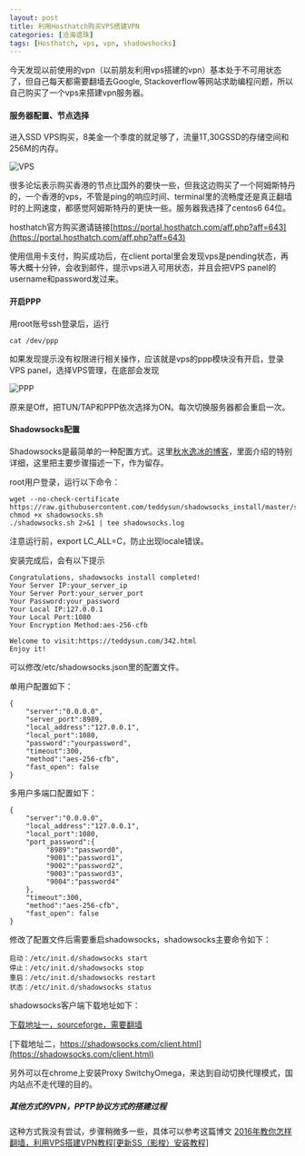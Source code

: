 ```yaml
---
layout: post
title: 利用Hosthatch购买VPS搭建VPN
categories: [沧海遗珠]
tags: [Hosthatch, vps, vpn, shadowshocks]
---
```


今天发现以前使用的vpn（以前朋友利用vps搭建的vpn）基本处于不可用状态了，但自己每天都需要翻墙去Google, Stackoverflow等网站求助编程问题，所以自己购买了一个vps来搭建vpn服务器。

#### 服务器配置、节点选择

进入SSD VPS购买，8美金一个季度的就足够了，流量1T,30GSSD的存储空间和256M的内存。

![VPS](http://img.blog.csdn.net/20160506181534614)

很多论坛表示购买香港的节点比国外的要快一些，但我这边购买了一个阿姆斯特丹的，一个香港的vps，不管是ping的响应时间、terminal里的流畅度还是真正翻墙时的上网速度，都感觉阿姆斯特丹的更快一些。服务器我选择了centos6 64位。

hosthatch官方购买邀请链接[https://portal.hosthatch.com/aff.php?aff=643](https://portal.hosthatch.com/aff.php?aff=643)

使用信用卡支付，购买成功后，在client portal里会发现vps是pending状态，再等大概十分钟，会收到邮件，提示vps进入可用状态，并且会把VPS panel的username和password发过来。

#### 开启PPP

用root账号ssh登录后，运行

```
cat /dev/ppp

```
如果发现提示没有权限进行相关操作，应该就是vps的ppp模块没有开启，登录VPS panel，选择VPS管理，在底部会发现

![PPP](http://img.blog.csdn.net/20160506183754922)

原来是Off，把TUN/TAP和PPP依次选择为ON。每次切换服务器都会重启一次。

#### Shadowsocks配置

Shadowsocks是最简单的一种配置方式。这里[秋水逸冰的博客](https://teddysun.com/342.html)，里面介绍的特别详细，这里把主要步骤描述一下，作为留存。

root用户登录，运行以下命令：


```
wget --no-check-certificate https://raw.githubusercontent.com/teddysun/shadowsocks_install/master/shadowsocks.sh
chmod +x shadowsocks.sh
./shadowsocks.sh 2>&1 | tee shadowsocks.log

```

注意运行前，export LC_ALL=C，防止出现locale错误。

安装完成后，会有以下提示

```
Congratulations, shadowsocks install completed!
Your Server IP:your_server_ip
Your Server Port:your_server_port
Your Password:your_password
Your Local IP:127.0.0.1
Your Local Port:1080
Your Encryption Method:aes-256-cfb

Welcome to visit:https://teddysun.com/342.html
Enjoy it!
```

可以修改/etc/shadowsocks.json里的配置文件。

单用户配置如下：

```
{
    "server":"0.0.0.0",
    "server_port":8989,
    "local_address":"127.0.0.1",
    "local_port":1080,
    "password":"yourpassword",
    "timeout":300,
    "method":"aes-256-cfb",
    "fast_open": false
}

```

多用户多端口配置如下：

```
{
    "server":"0.0.0.0",
    "local_address":"127.0.0.1",
    "local_port":1080,
    "port_password":{
         "8989":"password0",
         "9001":"password1",
         "9002":"password2",
         "9003":"password3",
         "9004":"password4"
    },
    "timeout":300,
    "method":"aes-256-cfb",
    "fast_open": false
}
```

修改了配置文件后需要重启shadowsocks，shadowsocks主要命令如下：

```
启动：/etc/init.d/shadowsocks start
停止：/etc/init.d/shadowsocks stop
重启：/etc/init.d/shadowsocks restart
状态：/etc/init.d/shadowsocks status

```

shadowsocks客户端下载地址如下：

[下载地址一，sourceforge，需要翻墙](https://sourceforge.net/projects/shadowsocksgui/files/dist/)

[下载地址二，https://shadowsocks.com/client.html](https://shadowsocks.com/client.html)

另外可以在chrome上安装Proxy SwitchyOmega，来达到自动切换代理模式，国内站点不走代理的目的。


##### 其他方式的VPN，PPTP协议方式的搭建过程

这种方式我没有尝试，步骤稍微多一些，具体可以参考这篇博文
[2016年教你怎样翻墙，利用VPS搭建VPN教程[更新SS（影梭）安装教程]](http://www.cwctv.com/archives/15150.html)